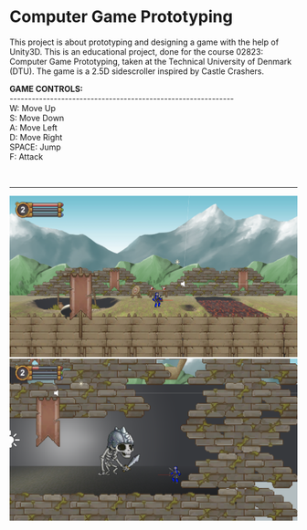 # Computer Game Prototyping

This project is about prototyping and designing a game with the help of Unity3D. This is an educational project, done for the course 02823: Computer Game Prototyping, taken at the Technical University of Denmark (DTU).
The game is a 2.5D sidescroller inspired by Castle Crashers.

<b>GAME CONTROLS:</b><br>
-------------------------------------------------------------<br>
W:  Move Up<br>
S:	Move Down<br>
A:	Move Left<br>
D:	Move Right<br>
SPACE: Jump<br>
F: Attack<br>
<center><br>
<hr>
<img src="https://github.com/jeffmayn/DTU-GAME-PROTOTYPING/blob/master/1.png?raw=true">
<br>
<img src="https://github.com/jeffmayn/DTU-GAME-PROTOTYPING/blob/master/2.png?raw=true">
</center>
